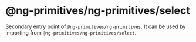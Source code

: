 # @ng-primitives/ng-primitives/select

Secondary entry point of `@ng-primitives/ng-primitives`. It can be used by importing from `@ng-primitives/ng-primitives/select`.
